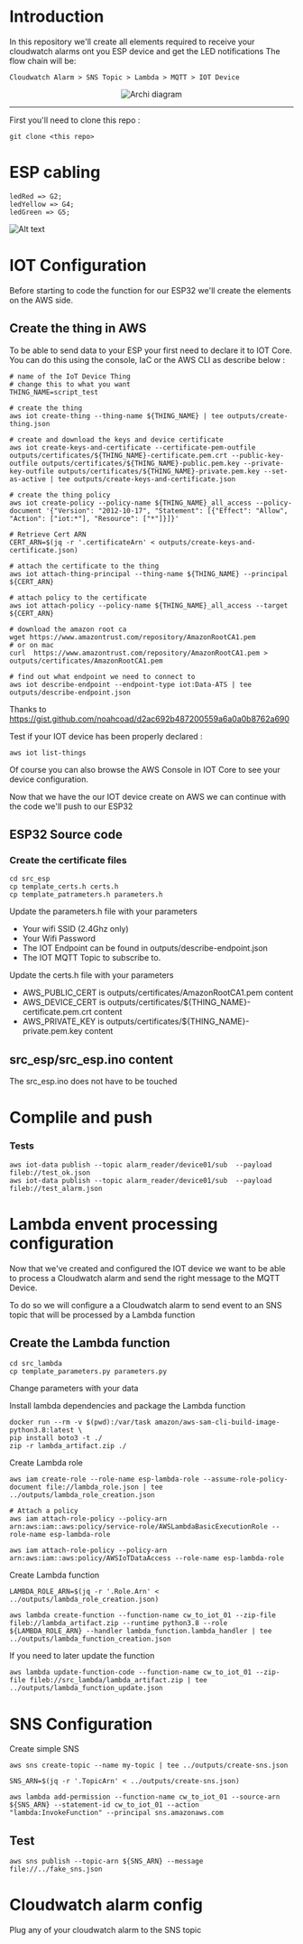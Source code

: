 # Introduction
In this repository we'll create all elements required to receive your cloudwatch alarms ont you ESP device and get the LED notifications
The flow chain will be: 
```
Cloudwatch Alarm > SNS Topic > Lambda > MQTT > IOT Device
```
<p align="center">
  <img src="image/CWtoESP.jpg" alt="Archi diagram"/>
</p>

***

First you'll need to clone this repo :
```
git clone <this repo>
```

# ESP cabling
```
ledRed => G2;
ledYellow => G4;
ledGreen => G5;
```
![Alt text](image/esp_board.jpg "ESP Board")


# IOT Configuration
Before starting to code the function for our ESP32 we'll create the elements on the AWS side.

## Create the thing in AWS
To be able to send data to your ESP your first need to declare it to IOT Core. 
You can do this using the console, IaC or the AWS CLI as describe below : 

```
# name of the IoT Device Thing
# change this to what you want
THING_NAME=script_test
 
# create the thing
aws iot create-thing --thing-name ${THING_NAME} | tee outputs/create-thing.json
 
# create and download the keys and device certificate
aws iot create-keys-and-certificate --certificate-pem-outfile outputs/certificates/${THING_NAME}-certificate.pem.crt --public-key-outfile outputs/certificates/${THING_NAME}-public.pem.key --private-key-outfile outputs/certificates/${THING_NAME}-private.pem.key --set-as-active | tee outputs/create-keys-and-certificate.json
 
# create the thing policy
aws iot create-policy --policy-name ${THING_NAME}_all_access --policy-document '{"Version": "2012-10-17", "Statement": [{"Effect": "Allow", "Action": ["iot:*"], "Resource": ["*"]}]}'
 
# Retrieve Cert ARN
CERT_ARN=$(jq -r '.certificateArn' < outputs/create-keys-and-certificate.json)

# attach the certificate to the thing
aws iot attach-thing-principal --thing-name ${THING_NAME} --principal ${CERT_ARN}
 
# attach policy to the certificate
aws iot attach-policy --policy-name ${THING_NAME}_all_access --target ${CERT_ARN}
 
# download the amazon root ca
wget https://www.amazontrust.com/repository/AmazonRootCA1.pem
# or on mac
curl  https://www.amazontrust.com/repository/AmazonRootCA1.pem > outputs/certificates/AmazonRootCA1.pem
 
# find out what endpoint we need to connect to
aws iot describe-endpoint --endpoint-type iot:Data-ATS | tee outputs/describe-endpoint.json

```
Thanks to https://gist.github.com/noahcoad/d2ac692b487200559a6a0a0b8762a690

Test if your IOT device has been properly declared : 
```
aws iot list-things
```

Of course you can also browse the AWS Console in IOT Core to see your device configuration.

Now that we have the our IOT device create on AWS we can continue with the code we'll push to our ESP32

## ESP32 Source code
### Create the certificate files

```
cd src_esp
cp template_certs.h certs.h
cp template_patrameters.h parameters.h
``` 

Update the parameters.h file with your parameters
- Your wifi SSID (2.4Ghz only)
- Your Wifi Password
- The IOT Endpoint can be found in outputs/describe-endpoint.json
- The IOT MQTT Topic to subscribe to.

Update the certs.h file with your parameters
- AWS_PUBLIC_CERT is outputs/certificates/AmazonRootCA1.pem content
- AWS_DEVICE_CERT is outputs/certificates/${THING_NAME}-certificate.pem.crt content
- AWS_PRIVATE_KEY is outputs/certificates/${THING_NAME}-private.pem.key content

## src_esp/src_esp.ino content
The src_esp.ino does not have to be touched

# Complile and push


### Tests

```
aws iot-data publish --topic alarm_reader/device01/sub  --payload fileb://test_ok.json
aws iot-data publish --topic alarm_reader/device01/sub  --payload fileb://test_alarm.json
```


# Lambda envent processing configuration

Now that we've created and configured the IOT device we want to be able to process a Cloudwatch alarm and send the right message to the MQTT Device.

To do so we will configure a a Cloudwatch alarm to send event to an SNS topic that will be processed by a Lambda function




## Create the Lambda function
```
cd src_lambda
cp template_parameters.py parameters.py
```

Change parameters with your data


Install lambda dependencies and package the Lambda function
```
docker run --rm -v $(pwd):/var/task amazon/aws-sam-cli-build-image-python3.8:latest \
pip install boto3 -t ./
zip -r lambda_artifact.zip ./  
```


Create Lambda role
```
aws iam create-role --role-name esp-lambda-role --assume-role-policy-document file://lambda_role.json | tee ../outputs/lambda_role_creation.json

# Attach a policy
aws iam attach-role-policy --policy-arn arn:aws:iam::aws:policy/service-role/AWSLambdaBasicExecutionRole --role-name esp-lambda-role

aws iam attach-role-policy --policy-arn arn:aws:iam::aws:policy/AWSIoTDataAccess --role-name esp-lambda-role
```

Create Lambda function
```
LAMBDA_ROLE_ARN=$(jq -r '.Role.Arn' < ../outputs/lambda_role_creation.json)

aws lambda create-function --function-name cw_to_iot_01 --zip-file fileb://lambda_artifact.zip --runtime python3.8 --role ${LAMBDA_ROLE_ARN} --handler lambda_function.lambda_handler | tee ../outputs/lambda_function_creation.json
```

If you need to later update the function 
```
aws lambda update-function-code --function-name cw_to_iot_01 --zip-file fileb://src_lambda/lambda_artifact.zip | tee ../outputs/lambda_function_update.json
```
# SNS Configuration
Create simple SNS

```
aws sns create-topic --name my-topic | tee ../outputs/create-sns.json

SNS_ARN=$(jq -r '.TopicArn' < ../outputs/create-sns.json)

aws lambda add-permission --function-name cw_to_iot_01 --source-arn ${SNS_ARN} --statement-id cw_to_iot_01 --action "lambda:InvokeFunction" --principal sns.amazonaws.com

```


## Test
```
aws sns publish --topic-arn ${SNS_ARN} --message file://../fake_sns.json
```

# Cloudwatch alarm config

Plug any of your cloudwatch alarm to the SNS topic



